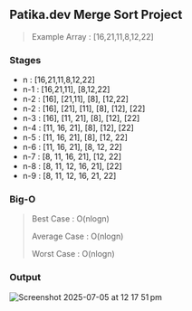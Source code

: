 ## Patika.dev Merge Sort Project

> Example Array : [16,21,11,8,12,22]

### Stages

* n   : [16,21,11,8,12,22]
* n-1 : [16,21,11], [8,12,22]
* n-2 : [16], [21,11], [8], [12,22]
* n-2 : [16], [21], [11], [8], [12], [22]
* n-3 : [16], [11, 21], [8], [12], [22]
* n-4 : [11, 16, 21], [8], [12], [22]
* n-5 : [11, 16, 21], [8], [12, 22]
* n-6 : [11, 16, 21], [8, 12, 22]
* n-7 : [8, 11, 16, 21], [12, 22]
* n-8 : [8, 11, 12, 16, 21], [22]
* n-9 : [8, 11, 12, 16, 21, 22]

### Big-O

> Best Case : O(nlogn)
>
> Average Case : O(nlogn)
>
> Worst Case : O(nlogn)

### Output
![Screenshot 2025-07-05 at 12 17 51 pm](https://github.com/user-attachments/assets/16aee433-3aa7-49f7-b6e7-c4537f32d2a7)
